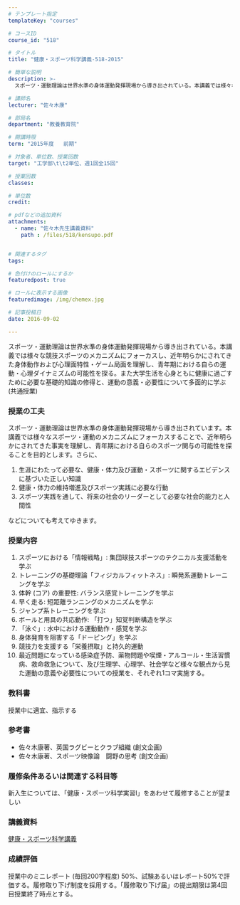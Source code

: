 ```yaml
---
# テンプレート指定
templateKey: "courses"

# コースID
course_id: "518"

# タイトル
title: "健康・スポーツ科学講義-518-2015"

# 簡単な説明
description: >-
  スポーツ・運動理論は世界水準の身体運動発揮現場から導き出されている。本講義では様々な競技スポーツのメカニズムにフォーカスし、近年明らかにされてきた身体動作および心理面特性・ゲーム局面を理解し、青年期に...

# 講師名
lecturer: "佐々木康"

# 部局名
department: "教養教育院"

# 開講時限
term: "2015年度	前期"

# 対象者、単位数、授業回数
target: "工学部\t\t2単位、週1回全15回"

# 授業回数
classes: 

# 単位数
credit: 

# pdfなどの追加資料
attachments: 
  - name: "佐々木先生講義資料" 
    path : /files/518/kensupo.pdf


# 関連するタグ
tags:

# 色付けのロールにするか
featuredpost: true

# ロールに表示する画像
featuredimage: /img/chemex.jpg

# 記事投稿日
date: 2016-09-02

---
```

スポーツ・運動理論は世界水準の身体運動発揮現場から導き出されている。本講義では様々な競技スポーツのメカニズムにフォーカスし、近年明らかにされてきた身体動作および心理面特性・ゲーム局面を理解し、青年期における自らの運動・心理ダイナミズムの可能性を探る。また大学生活を心身ともに健康に過ごすために必要な基礎的知識の修得と、運動の意義・必要性について多面的に学ぶ (共通授業)
### 授業の工夫

スポーツ・運動理論は世界水準の身体運動発揮現場から導き出されています。本講義では様々なスポーツ・運動のメカニズムにフォーカスすることで、近年明らかにされてきた事実を理解し、青年期における自らのスポーツ関与の可能性を探ることを目的とします。さらに、

  1. 生涯にわたって必要な、健康・体力及び運動・スポーツに関するエビデンスに基づいた正しい知識
  2. 健康・体力の維持増進及びスポーツ実践に必要な行動
  3. スポーツ実践を通して、将来の社会のリーダーとして必要な社会的能力と人間性

などについても考えてゆきます。

### 授業内容

  1. スポーツにおける「情報戦略」: 集団球技スポーツのテクニカル支援活動を学ぶ
  2. トレーニングの基礎理論「フィジカルフィットネス」: 瞬発系運動トレーニングを学ぶ
  3. 体幹 (コア) の重要性: バランス感覚トレーニングを学ぶ
  4. 早く走る: 短距離ランニングのメカニズムを学ぶ
  5. ジャンプ系トレーニングを学ぶ
  6. ボールと用具の共応動作: 「打つ」知覚判断構造を学ぶ
  7. 「泳ぐ」: 水中における運動動作・感覚を学ぶ
  8. 身体発育を阻害する「ドーピング」を学ぶ
  9. 競技力を支援する「栄養摂取」と持久的運動
 10. 最近問題になっている感染症予防、薬物問題や喫煙・アルコール・生活習慣病、救命救急について、及び生理学、心理学、社会学など様々な観点から見た運動の意義や必要性についての授業を、それぞれ1コマ実施する。

### 教科書

授業中に適宜、指示する

### 参考書

  * 佐々木康著、英国ラグビーとクラブ組織 (創文企画)
  * 佐々木康著、スポーツ映像論　闘野の思考 (創文企画)

### 履修条件あるいは関連する科目等

新入生については、「健康・スポーツ科学実習Ⅰ」をあわせて履修することが望ましい

### 講義資料


[健康・スポーツ科学講義](/files/518/kensupo.pdf) 

### 成績評価

授業中のミニレポート (毎回200字程度) 50%、試験あるいはレポート50%で評価する。履修取り下げ制度を採用する。「履修取り下げ届」の提出期限は第4回目授業終了時点とする。
